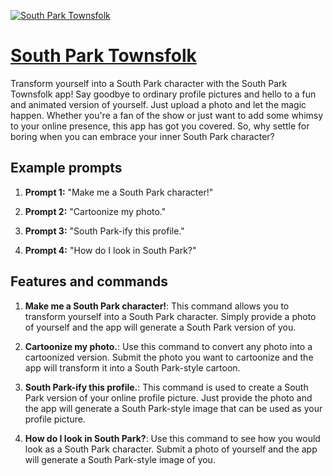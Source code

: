 [![South Park Townsfolk](https://files.oaiusercontent.com/file-sHjVL02rHXhTdkw8nQ74aVVq?se=2123-10-17T16%3A09%3A27Z&sp=r&sv=2021-08-06&sr=b&rscc=max-age%3D31536000%2C%20immutable&rscd=attachment%3B%20filename%3D683bb10b-54c7-4841-b8f9-57e43990e188.png&sig=4xqUabWDByHB1Pi17fW23FjJDhvAtbmZyV9uMJkYESI%3D)](https://chat.openai.com/g/g-WaHt4fVny-south-park-townsfolk)

# [South Park Townsfolk](https://chat.openai.com/g/g-WaHt4fVny-south-park-townsfolk)

Transform yourself into a South Park character with the South Park Townsfolk app! Say goodbye to ordinary profile pictures and hello to a fun and animated version of yourself. Just upload a photo and let the magic happen. Whether you're a fan of the show or just want to add some whimsy to your online presence, this app has got you covered. So, why settle for boring when you can embrace your inner South Park character?

## Example prompts

1. **Prompt 1:** "Make me a South Park character!"

2. **Prompt 2:** "Cartoonize my photo."

3. **Prompt 3:** "South Park-ify this profile."

4. **Prompt 4:** "How do I look in South Park?"

## Features and commands

1. **Make me a South Park character!**: This command allows you to transform yourself into a South Park character. Simply provide a photo of yourself and the app will generate a South Park version of you.

2. **Cartoonize my photo.**: Use this command to convert any photo into a cartoonized version. Submit the photo you want to cartoonize and the app will transform it into a South Park-style cartoon.

3. **South Park-ify this profile.**: This command is used to create a South Park version of your online profile picture. Just provide the photo and the app will generate a South Park-style image that can be used as your profile picture.

4. **How do I look in South Park?**: Use this command to see how you would look as a South Park character. Submit a photo of yourself and the app will generate a South Park-style image of you.